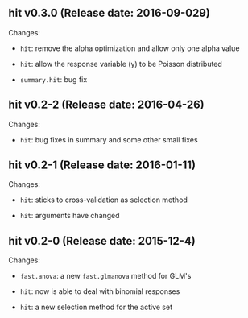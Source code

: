 ## hit v0.3.0 (Release date: 2016-09-029)

Changes:

* ``hit``: remove the alpha optimization and allow only one alpha value

* ``hit``: allow the response variable (y) to be Poisson distributed

* ``summary.hit``: bug fix  



## hit v0.2-2 (Release date: 2016-04-26)

Changes:

* ``hit``: bug fixes in summary and some other small fixes



## hit v0.2-1 (Release date: 2016-01-11)

Changes:

* ``hit``: sticks to cross-validation as selection method

* ``hit``: arguments have changed



## hit v0.2-0 (Release date: 2015-12-4)

Changes:

* ``fast.anova``: a new ``fast.glmanova`` method for GLM's

* ``hit``: now is able to deal with binomial responses

* ``hit``: a new selection method for the active set
